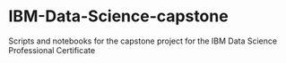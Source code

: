 # IBM-Data-Science-capstone
Scripts and notebooks for the capstone project for the IBM Data Science Professional Certificate
